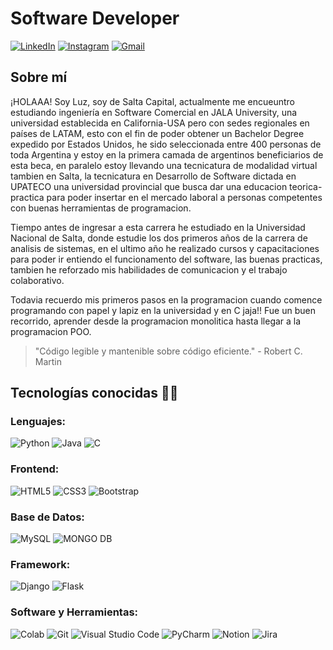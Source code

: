 # Software Developer

[![LinkedIn](https://img.shields.io/badge/LinkedIn-0077B5?style=for-the-badge&logo=linkedin&logoColor=white)](https://www.linkedin.com/in/luz-alcoba-0b7984250)
[![Instagram](https://img.shields.io/badge/Instagram-E4405F?style=for-the-badge&logo=instagram&logoColor=white)](https://www.instagram.com/luzalcoba_24/)
[![Gmail](https://img.shields.io/badge/Gmail-D14836?style=for-the-badge&logo=gmail&logoColor=white)](mailto:luzgalcoba25@gmail.com)

## Sobre mí

¡HOLAAA! Soy Luz, soy de Salta Capital, actualmente me encueuntro estudiando ingeniería en Software Comercial en JALA University, una universidad establecida en California-USA pero con sedes regionales en países de LATAM, esto con el fin de poder obtener un Bachelor Degree expedido por Estados Unidos, he sido seleccionada entre 400 personas de toda Argentina y estoy en la primera camada de argentinos beneficiarios de esta beca, en paralelo estoy llevando una tecnicatura de modalidad virtual tambien en Salta, la tecnicatura en Desarrollo de Software dictada en UPATECO una universidad provincial que busca dar una educacion teorica-practica para poder insertar en el mercado laboral a personas competentes con buenas herramientas de programacion. 

Tiempo antes de ingresar a esta carrera he estudiado en la Universidad Nacional de Salta, donde estudie los dos primeros años de la carrera de analisis de sistemas, en el ultimo año he realizado cursos y capacitaciones para poder ir entiendo el funcionamento del software, las buenas practicas, tambien he reforzado mis habilidades de comunicacion y el trabajo colaborativo.

Todavia recuerdo mis primeros pasos en la programacion cuando comence programando con papel y lapiz en la universidad y en C jaja!! Fue un buen recorrido, aprender desde la programacion monolitica hasta llegar a la programacion POO. 

>"Código legible y mantenible sobre código eficiente." - Robert C. Martin

## Tecnologías conocidas 🧑‍💻

### Lenguajes:
![Python](https://img.shields.io/badge/Python-3776AB?style=for-the-badge&logo=python&logoColor=white)
![Java](https://img.shields.io/badge/Java-007396?style=for-the-badge&logo=java&logoColor=white)
![C](https://img.shields.io/badge/C-A8B9CC?style=for-the-badge&logo=c&logoColor=white)

### Frontend:
![HTML5](https://img.shields.io/badge/HTML5-E34F26?style=for-the-badge&logo=html5&logoColor=white)
![CSS3](https://img.shields.io/badge/CSS3-1572B6?style=for-the-badge&logo=css3&logoColor=white)
![Bootstrap](https://img.shields.io/badge/Bootstrap-563D7C?style=for-the-badge&logo=bootstrap&logoColor=white)

### Base de Datos:
![MySQL](https://img.shields.io/badge/MySQL-4479A1?style=for-the-badge&logo=mysql&logoColor=white)
![MONGO DB](https://upload.wikimedia.org/wikipedia/commons/thumb/9/93/MongoDB_Logo.svg/2560px-MongoDB_Logo.svg.png)


### Framework:
![Django](https://img.shields.io/badge/Django-092E20?style=for-the-badge&logo=django&logoColor=white)
![Flask](https://img.shields.io/badge/Flask-000000?style=for-the-badge&logo=flask&logoColor=white)

### Software y Herramientas:
![Colab](https://img.shields.io/badge/Colab-F9AB00?style=for-the-badge&logo=googlecolab&logoColor=white)
![Git](https://img.shields.io/badge/Git-F05032?style=for-the-badge&logo=git&logoColor=white)
![Visual Studio Code](https://img.shields.io/badge/Visual_Studio_Code-0078D4?style=for-the-badge&logo=visual%20studio%20code&logoColor=white)
![PyCharm](https://img.shields.io/badge/PyCharm-000000?style=for-the-badge&logo=pycharm&logoColor=white)
![Notion](https://img.shields.io/badge/Notion-000000?style=for-the-badge&logo=notion&logoColor=white)
![Jira](https://img.shields.io/badge/Jira-0052CC?style=for-the-badge&logo=jira&logoColor=white)
